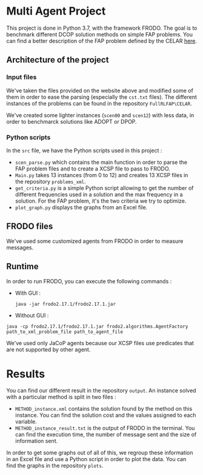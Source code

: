 # Multi Agent Project

This project is done in Python 3.7, with the framework FRODO.
The goal is to benchmark different DCOP solution methods on simple FAP problems. You can find a better description of the FAP problem defined by the CELAR [here](http://www7.inra.fr/mia/T/schiex/Doc/CELAR.shtml).

## Architecture of the project

### Input files

We've taken the files provided on the website above and modified some of them in order to ease the parsing (especially the `cst.txt` files). The different instances of the problems can be found in the repository `FullRLFAP\CELAR`.

We've created some lighter instances (`scen00` and `scen12`) with less data, in order to benchmarck solutions like ADOPT or DPOP.

### Python scripts

In the `src` file, we have the Python scripts used in this project :
  - `scen_parse.py` which contains the main function in order to parse the FAP problem files and to create a XCSP file to pass to FRODO.
  - `Main.py` takes 13 instances (from 0 to 12) and creates 13 XCSP files in the repository `problems_xml`.
  - `get_criteria.py` is a simple Python script allowing to get the number of different frequencies used in a solution and the max frequency in a solution. For the FAP problem, it's the two criteria we try to optimize.
  - `plot_graph.py` displays the graphs from an Excel file.

## FRODO files

We've used some customized agents from FRODO in order to measure messages.

## Runtime

In order to run FRODO, you can execute the following commands :
  - With GUI :
    ```
    java -jar frodo2.17.1/frodo2.17.1.jar
    ```
  - Without GUI :
  ```
  java -cp frodo2.17.1/frodo2.17.1.jar frodo2.algorithms.AgentFactory path_to_xml_problem_file path_to_agent_file
  ```

We've used only JaCoP agents because our XCSP files use predicates that are not supported by other agent.

# Results

You can find our different result in the repository `output`. An instance solved with a particular method is split in two files :
  - `METHOD_instance.xml` contains the solution found by the method on this instance. You can find the solution cost and the values assigned to each variable.
  - `METHOD_instance_result.txt` is the output of FRODO in the terminal. You can find the execution time, the number of message sent and the size of information sent.

In order to get some graphs out of all of this, we regroup these information in an Excel file and use a Python script in order to plot the data. You can find the graphs in the repository `plots`.
